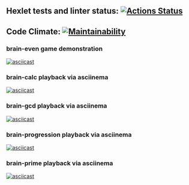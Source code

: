## Hexlet tests and linter status: [![Actions Status](https://github.com/dmitry1210/frontend-project-lvl1/workflows/hexlet-check/badge.svg)](https://github.com/dmitry1210/frontend-project-lvl1/actions)

## Code Climate: [![Maintainability](https://api.codeclimate.com/v1/badges/e729eea71a9bb1027faf/maintainability)](https://codeclimate.com/github/dmitry1210/frontend-project-lvl1/maintainability)

### brain-even game demonstration
[![asciicast](https://asciinema.org/a/ehxGJw6u6sKWPnOTJcITbkETy.svg)](https://asciinema.org/a/ehxGJw6u6sKWPnOTJcITbkETy)

### brain-calc playback via asciinema
[![asciicast](https://asciinema.org/a/WAC6BGhxm4V1u7XzEI1ju2iye.svg)](https://asciinema.org/a/WAC6BGhxm4V1u7XzEI1ju2iye)

### brain-gcd playback via asciinema
[![asciicast](https://asciinema.org/a/G3gXr74mbnUBYd3bHfEYrzbTu.svg)](https://asciinema.org/a/G3gXr74mbnUBYd3bHfEYrzbTu)

### brain-progression playback via asciinema
[![asciicast](https://asciinema.org/a/AtjOP8ZATAIff9k447HPxXNGn.svg)](https://asciinema.org/a/AtjOP8ZATAIff9k447HPxXNGn)

### brain-prime playback via asciinema
[![asciicast](https://asciinema.org/a/aDumhciZabWzah0LaNRHgEJUv.svg)](https://asciinema.org/a/aDumhciZabWzah0LaNRHgEJUv)
